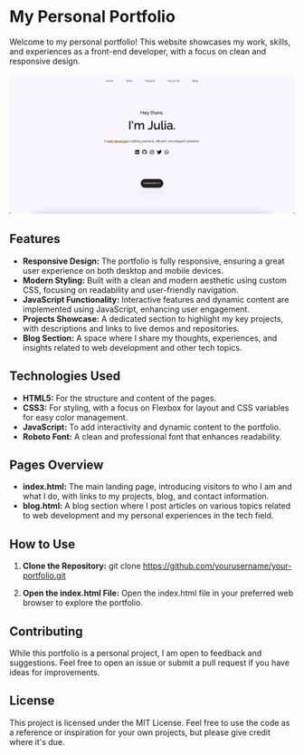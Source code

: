 # My Personal Portfolio

Welcome to my personal portfolio! This website showcases my work, skills, and experiences as a front-end developer, with a focus on clean and responsive design.

![Screenshot from Homepage's Personal Portfolio](./imgs/Portfolio.png)

## Features

- **Responsive Design:** The portfolio is fully responsive, ensuring a great user experience on both desktop and mobile devices.
- **Modern Styling:** Built with a clean and modern aesthetic using custom CSS, focusing on readability and user-friendly navigation.
- **JavaScript Functionality:** Interactive features and dynamic content are implemented using JavaScript, enhancing user engagement.
- **Projects Showcase:** A dedicated section to highlight my key projects, with descriptions and links to live demos and repositories.
- **Blog Section:** A space where I share my thoughts, experiences, and insights related to web development and other tech topics.

## Technologies Used

- **HTML5:** For the structure and content of the pages.
- **CSS3:** For styling, with a focus on Flexbox for layout and CSS variables for easy color management.
- **JavaScript:** To add interactivity and dynamic content to the portfolio.
- **Roboto Font:** A clean and professional font that enhances readability.

## Pages Overview
- **index.html:** The main landing page, introducing visitors to who I am and what I do, with links to my projects, blog, and contact information.
- **blog.html:** A blog section where I post articles on various topics related to web development and my personal experiences in the tech field.

## How to Use

1. **Clone the Repository:**
git clone https://github.com/yourusername/your-portfolio.git

2. **Open the index.html File:**
Open the index.html file in your preferred web browser to explore the portfolio.

## Contributing

While this portfolio is a personal project, I am open to feedback and suggestions. Feel free to open an issue or submit a pull request if you have ideas for improvements.

## License

This project is licensed under the MIT License. Feel free to use the code as a reference or inspiration for your own projects, but please give credit where it's due.
